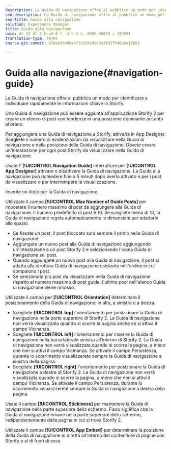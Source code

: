 ```yaml
---
description: La Guida di navigazione offre al pubblico un modo per identificare e individuare rapidamente le informazioni chiave in Storify.
seo-description: La Guida di navigazione offre al pubblico un modo per identificare e individuare rapidamente le informazioni chiave in Storify.
seo-title: Guida alla navigazione
solution: Experience Manager
title: Guida alla navigazione
uuid: dc 32 df 5 b-ad 6 f -4 b 3 b -8496-38873 c 383691
translation-type: tm+mt
source-git-commit: 67aeb3de964473b326c88c3a3f81ff48a6a12652

---
```



# Guida alla navigazione{#navigation-guide}

La Guida di navigazione offre al pubblico un modo per identificare e individuare rapidamente le informazioni chiave in Storify.

Una Guida di navigazione può essere aggiunta all&#39;applicazione Storify 2 per creare un elenco di post con tendenze in una posizione dominante accanto al brano.

Per aggiungere una Guida di navigazione a Storify, attivarla in App Designer. Scegliete il numero di evidenziazioni da visualizzare nella Guida di navigazione e nella posizione della Guida di navigazione. Dovete creare un&#39;intestazione per ogni post Storify da visualizzare nella Guida di navigazione.

Usate l&#39; **[!UICONTROL Navigation Guide]** interruttore per **[!UICONTROL App Designer]** attivare o disattivare la Guida di navigazione. La Guida alla navigazione può richiedere fino a 5 minuti dopo averlo attivato e per i post da visualizzare o per interrompere la visualizzazione.

Inserite un titolo per la Guida di navigazione.

Utilizzate il campo **[!UICONTROL Max Number of Guide Posts]** per impostare il numero massimo di post da aggiungere alla Guida di navigazione. Il numero predefinito di post è 10. Se scegliete meno di 10, la Guida di navigazione regola automaticamente le dimensioni per adattarle allo spazio.

* Se fissate un post, il post bloccato sarà sempre il primo nella Guida di navigazione.
* Aggiungete un nuovo post alla Guida di navigazione aggiungendo un&#39;intestazione a un post Storify 2 e selezionando l&#39;icona Guida di navigazione sul post.
* Quando aggiungete un nuovo post alla Guida di navigazione, il post si adatta alla struttura Guida di navigazione esistente nell&#39;ordine in cui compaiono i post.
* Se selezionate più post da visualizzare nella Guida di navigazione rispetto al numero massimo di post guide, l&#39;ultimo post nell&#39;elenco Guida di navigazione viene rimosso.

Utilizzate il campo per **[!UICONTROL Orientation]** determinare il posizionamento della Guida di navigazione: in alto, a sinistra o a destra.

* Scegliete **[!UICONTROL top]** l&#39;orientamento per posizionare la Guida di navigazione nella parte superiore di Storify 2. La Guida di navigazione non verrà visualizzata quando si scorre la pagina anche se si attiva il campo Vicinanza.
* Scegliete **[!UICONTROL left]** l&#39;orientamento per inserire la Guida di navigazione nella barra laterale sinistra all&#39;interno di Storify 2. La Guida di navigazione non verrà visualizzata quando si scorre la pagina, a meno che non si attivi il campo Vicinanza. Se attivate il campo Persistenza, durante lo scorrimento visualizzerete sempre la Guida di navigazione a sinistra della pagina.
* Scegliete **[!UICONTROL right]** l&#39;orientamento per posizionare la Guida di navigazione a destra di Storify 2. La Guida di navigazione non verrà visualizzata quando si scorre la pagina, a meno che non si attivi il campo Vicinanza. Se attivate il campo Persistenza, durante lo scorrimento visualizzerete sempre la Guida di navigazione a destra della pagina.

Usate il campo **[!UICONTROL Stickiness]** per mantenere la Guida di navigazione nella parte superiore dello schermo. Fisso significa che la Guida di navigazione rimane nella parte superiore dello schermo, indipendentemente dalla pagina in cui si trova Storify 2.

Utilizzate il campo **[!UICONTROL App Embed]** per determinare la posizione della Guida di navigazione in diretta all&#39;interno del contenitore di pagine con Storify o al di fuori di esso.
